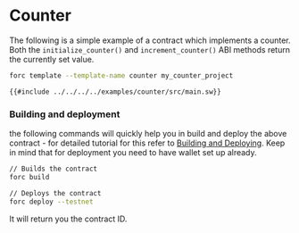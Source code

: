 # Counter

The following is a simple example of a contract which implements a counter. Both the `initialize_counter()` and `increment_counter()` ABI methods return the currently set value.

```bash
forc template --template-name counter my_counter_project
```

```sway
{{#include ../../../../examples/counter/src/main.sw}}
```

### Building and deployment

the following commands will quickly help you in build and deploy the above contract - for detailed tutorial for this refer to [Building and Deploying](https://docs.fuel.network/guides/contract-quickstart/#building-the-contract). Keep in mind that for deployment you need to have wallet set up already.

```bash
// Builds the contract
forc build

// Deploys the contract
forc deploy --testnet
```

It will return you the contract ID.